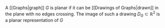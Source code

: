 A [[Graphs|graph]] $G$ is planar if it can be [[Drawings of Graphs|drawn]] in the plane with no edges crossing. The image of such a drawing $D_{G}\subset \mathbb{R}^{2}$ is a planar representation of $G$
